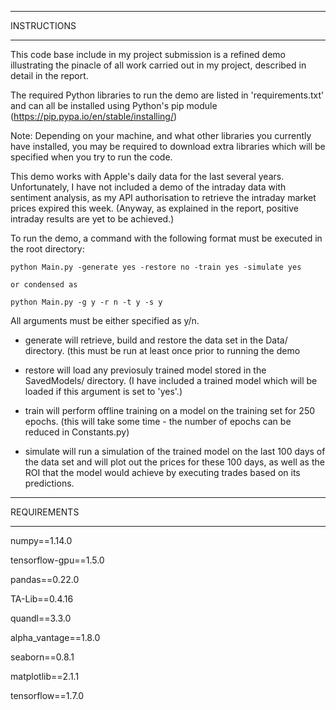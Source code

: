 ************

INSTRUCTIONS

************

This code base include in my project submission is a refined demo illustrating the pinacle
of all work carried out in my project, described in detail in the report.

The required Python libraries to run the demo are listed in 'requirements.txt' and can all
be installed using Python's pip module (https://pip.pypa.io/en/stable/installing/)

Note: Depending on your machine, and what other libraries you currently have installed,
you may be required to download extra libraries which will be specified when you try to
run the code.

This demo works with Apple's daily data for the last several years.
Unfortunately, I have not included a demo of the intraday data with sentiment analysis,
as my API authorisation to retrieve the intraday market prices expired this week.
(Anyway, as explained in the report, positive intraday results are yet to be achieved.)

To run the demo, a command with the following format must be executed in the root directory:

    python Main.py -generate yes -restore no -train yes -simulate yes
    
    or condensed as
    
    python Main.py -g y -r n -t y -s y
    
All arguments must be either specified as y/n.

- generate will retrieve, build and restore the data set in the Data/ directory.
  (this must be run at least once prior to running the demo

- restore will load any previosuly trained model stored in the SavedModels/ directory.
  (I have included a trained model which will be loaded if this argument is set to 'yes'.)

- train will perform offline training on a model on the training set for 250 epochs.
  (this will take some time - the number of epochs can be reduced in Constants.py)
  
- simulate will run a simulation of the trained model on the last 100 days of the data set
  and will plot out the prices for these 100 days, as well as the ROI that the model would
  achieve by executing trades based on its predictions.

************
REQUIREMENTS
************

numpy==1.14.0

tensorflow-gpu==1.5.0

pandas==0.22.0

TA-Lib==0.4.16

quandl==3.3.0

alpha_vantage==1.8.0

seaborn==0.8.1

matplotlib==2.1.1

tensorflow==1.7.0

